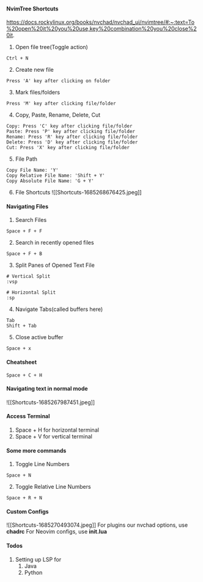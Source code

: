 #### NvimTree Shortcuts
https://docs.rockylinux.org/books/nvchad/nvchad_ui/nvimtree/#:~:text=To%20open%20it%20you%20use,key%20combination%20you%20close%20it.

1) Open file tree(Toggle action)
```
Ctrl + N
```
2) Create new file
```
Press 'A' key after clicking on folder
```
3) Mark files/folders
```
Press 'M' key after clicking file/folder
```
4) Copy, Paste, Rename, Delete, Cut
```
Copy: Press 'C' key after clicking file/folder
Paste: Press 'P' key after clicking file/folder
Rename: Press 'R' key after clicking file/folder
Delete: Press 'D' key after clicking file/folder
Cut: Press 'X' key after clicking file/folder
```
5) File Path
```
Copy File Name: 'Y'
Copy Relative File Name: 'Shift + Y'
Copy Absolute File Name: 'G + Y'
```
6) File Shortcuts
![[Shortcuts-1685268676425.jpeg]]

#### Navigating Files
1) Search Files
```
Space + F + F
```
2) Search in recently opened files
```
Space + F + B
```
3) Split Panes of Opened Text File
```shell
# Vertical Split
:vsp
```
```shell
# Horizontal Split
:sp
```
4) Navigate Tabs(called buffers here)
```
Tab
Shift + Tab
```
5) Close active buffer
```
Space + x
```

#### Cheatsheet
```
Space + C + H
```

#### Navigating text in normal mode
![[Shortcuts-1685267987451.jpeg]]

#### Access Terminal
1) Space + H for horizontal terminal
2) Space + V for vertical terminal

#### Some more commands
1) Toggle Line Numbers
```
Space + N
```
2) Toggle Relative Line Numbers
```
Space + R + N
```

#### Custom Configs
![[Shortcuts-1685270493074.jpeg]]
For plugins our nvchad options, use **chadrc**
For Neovim configs, use **init.lua**

#### Todos
1) Setting up LSP for
	1) Java
	2) Python
